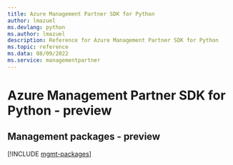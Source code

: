 ```yaml
---
title: Azure Management Partner SDK for Python
author: lmazuel
ms.devlang: python
ms.author: lmazuel
description: Reference for Azure Management Partner SDK for Python
ms.topic: reference
ms.data: 08/09/2022
ms.service: managementpartner
---
```

# Azure Management Partner SDK for Python - preview

## Management packages - preview
[!INCLUDE [mgmt-packages](management-partner-mgmt-index.md)]
